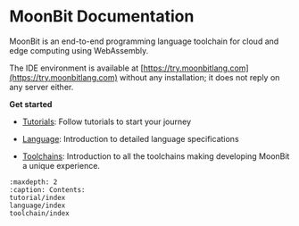 # MoonBit Documentation

MoonBit is an end-to-end programming language toolchain for cloud and edge computing using WebAssembly.

The IDE environment is available at [https://try.moonbitlang.com](https://try.moonbitlang.com) without any installation; it does not reply on any server either.

**Get started**

- [Tutorials](./tutorial/index.md): Follow tutorials to start your journey

- [Language](./language/index.md): Introduction to detailed language specifications

- [Toolchains](./toolchain/index.md): Introduction to all the toolchains making developing MoonBit a unique experience.

```{toctree}
:maxdepth: 2
:caption: Contents:
tutorial/index
language/index
toolchain/index